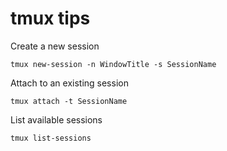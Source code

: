 # tmux tips

Create a new session
```
tmux new-session -n WindowTitle -s SessionName
```
Attach to an existing session
```
tmux attach -t SessionName
```
List available sessions
```
tmux list-sessions
```
